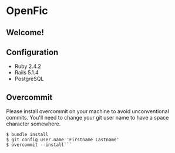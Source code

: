 # OpenFic

## Welcome!

## Configuration
* Ruby 2.4.2
* Rails 5.1.4
* PostgreSQL

## Overcommit

Please install overcommit on your machine to avoid unconventional commits. You'll need to change your git user name to have a space character somewhere.

``` shell
$ bundle install
$ git config user.name 'Firstname Lastname'
$ overcommit --install```

